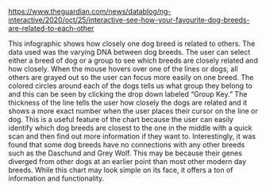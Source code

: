 https://www.theguardian.com/news/datablog/ng-interactive/2020/oct/25/interactive-see-how-your-favourite-dog-breeds-are-related-to-each-other

This infographic shows how closely one dog breed is related to others. The data used was the varying DNA between dog breeds. The user can select either a breed of dog or a group to see which breeds are closely related and how closely. When the mouse hovers over one of the lines or dogs, all others are grayed out so the user can focus more easily on one breed. The colored circles around each of the dogs tells us what group they belong to and this can be seen by clicking the drop down labeled “Group Key.” The thickness of the line tells the user how closely the dogs are related and it shows a more exact number when the user places their cursor on the line or dog. This is a useful feature of the chart because the user can easily identify which dog breeds are closest to the one in the middle with a quick scan and then find out more information if they want to. Interestingly, it was found that some dog breeds have no connections with any other breeds such as the Daschund and Grey Wolf. This may be because their genes diverged from other dogs at an earlier point than most other modern day breeds. While this chart may look simple on its face, it offers a ton of information and functionality.
